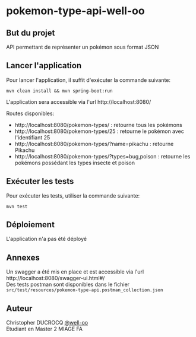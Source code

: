 # pokemon-type-api-well-oo

## But du projet
API permettant de représenter un pokémon sous format JSON

## Lancer l'application
Pour lancer l'application, il suffit d'exécuter la commande suivante:
```
mvn clean install && mvn spring-boot:run
```
L'application sera accessible via l'url http://localhost:8080/  

Routes disponibles:
- http://localhost:8080/pokemon-types/ : retourne  tous les pokémons
- http://localhost:8080/pokemon-types/25 : retourne le pokémon avec l'identifiant 25
- http://localhost:8080/pokemon-types/?name=pikachu : retourne Pikachu
- http://localhost:8080/pokemon-types/?types=bug,poison : retourne les pokémons possédant les types insecte et poison

## Exécuter les tests
Pour exécuter les tests, utiliser la commande suivante:
```
mvn test
```

## Déploiement
L'application n'a pas été déployé

## Annexes
Un swagger a été mis en place et est accessible via l'url http://localhost:8080/swagger-ui.html#/  
Des tests postman sont disponibles dans le fichier `src/test/resources/pokemon-type-api.postman_collection.json`

## Auteur

Christopher DUCROCQ [@well-oo](https://github.com/well-oo)  
Etudiant en Master 2 MIAGE FA